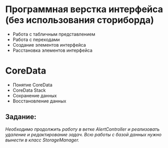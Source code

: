 # Программная верстка интерфейса (без использования сториборда)
* Работа с табличным представлением
* Работа с переходами
* Создание элементов интерфейса
* Расстановка элементов интерфейса
 
# CoreData
* Понятие CoreData
* CoreData Stack
* Сохранение данных
* Восстановление данных

## Задание: 
*Необходимо продолжить работу в ветке AlertController и реализовать удаление и редактирование задач. Всю работы с базой данных нужно вынести в класс StorageManager.*
